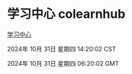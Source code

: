 # 学习中心 colearnhub
[学习中心](http://219.139.197.74:56308/colearnhub/)

2024年 10月 31日 星期四 14:20:02 CST

2024年 10月 31日 星期四 06:20:02 GMT
